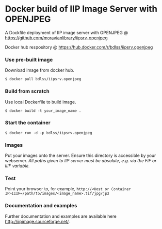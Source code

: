 Docker build of IIP Image Server with OPENJPEG
===========

A Dockfile deployment of IIP image server with OPENJPEG @ https://github.com/moravianlibrary/iipsrv-openjpeg

Docker hub respository @ https://hub.docker.com/r/bdlss/iipsrv.openjpeg

### Use  pre-built image
Download image from docker hub.

    $ docker pull bdlss/iipsrv.openjpeg

### Build from scratch
Use local Dockerfile to build image.

    $ docker build -t your_image_name .

### Start the container

    $ docker run -d -p bdlss/iipsrv.openjpeg

### Images

Put your images onto the server. Ensure this directory is accessible by your webserver. *All paths given to IIP server must be absolute, e.g. via the FIF or IIIF variable.*

### Test

Point your browser to, for example, `http://<Host or Container IP>IIIF=/path/to/images/<image_name>.tif/jpg/jp2`

### Documentation and examples

Further documentation and examples are available here http://iipimage.sourceforge.net/.
